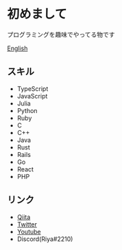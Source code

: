 # 初めまして

プログラミングを趣味でやってる物です

[English](./README-en.md)

## スキル

+ TypeScript
+ JavaScript
+ Julia
+ Python
+ Ruby
+ C
+ C++
+ Java
+ Rust
+ Rails
+ Go
+ React
+ PHP

## リンク

+ [Qiita](https://qiita.com/riya81)
+ [Twitter](https://twitter.com/manyuta06)
+ [Youtube](https://www.youtube.com/channel/UCzMNGxxy0m33xG0dJNtRL1g)
+ Discord(Riya#2210)
